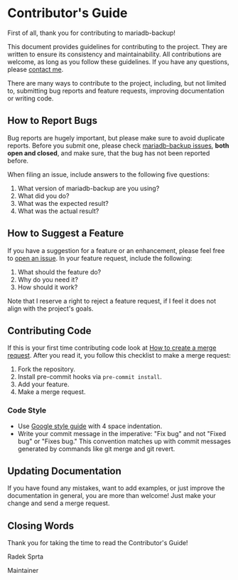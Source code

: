 # Contributor's Guide
First of all, thank you for contributing to mariadb-backup!

This document provides guidelines for contributing to the project. They are written to ensure its consistency and maintainability. All contributions are welcome, as long as you follow these guidelines. If you have any questions, please [contact me](incoming+radek-sprta/mariadb-backup@gitlab.com).

There are many ways to contribute to the project, including, but not limited to, submitting bug reports and feature requests, improving documentation or writing code.

## How to Report Bugs
Bug reports are hugely important, but please make sure to avoid duplicate reports. Before you submit one, please check [mariadb-backup issues](https://gitlab.com/radek-sprta/mariadb-backup/issues), **both open and closed**, and make sure, that the bug has not been reported before.

When filing an issue, include answers to the following five questions:
1. What version of mariadb-backup are you using?
3. What did you do?
4. What was the expected result?
5. What was the actual result?

## How to Suggest a Feature
If you have a suggestion for a feature or an enhancement, please feel free to [open an issue](https://gitlab.com/radek-sprta/mariadb-backup/issues). In your feature request, include the following:
1. What should the feature do?
2. Why do you need it?
3. How should it work?

Note that I reserve a right to reject a feature request, if I feel it does not align with the project's goals.

## Contributing Code
If this is your first time contributing code look at [How to create a merge request][mergetutorial]. After you read it, you follow this checklist to make a merge request:
1. Fork the repository.
2. Install pre-commit hooks via `pre-commit install`.
3. Add your feature.
4. Make a merge request.

### Code Style
- Use [Google style guide][googlestyle] with 4 space indentation.
- Write your commit message in the imperative: "Fix bug" and not "Fixed bug" or "Fixes bug." This convention matches up with commit messages generated by commands like git merge and git revert.

## Updating Documentation
If you have found any mistakes, want to add examples, or just improve the documentation in general, you are more than welcome! Just make your change and send a merge request.

## Closing Words
Thank you for taking the time to read the Contributor's Guide!

Radek Sprta

Maintainer

[googlestyle]: https://google.github.io/styleguide/shellguide.html
[mergetutorial]: https://docs.gitlab.com/ee/gitlab-basics/add-merge-request.html

